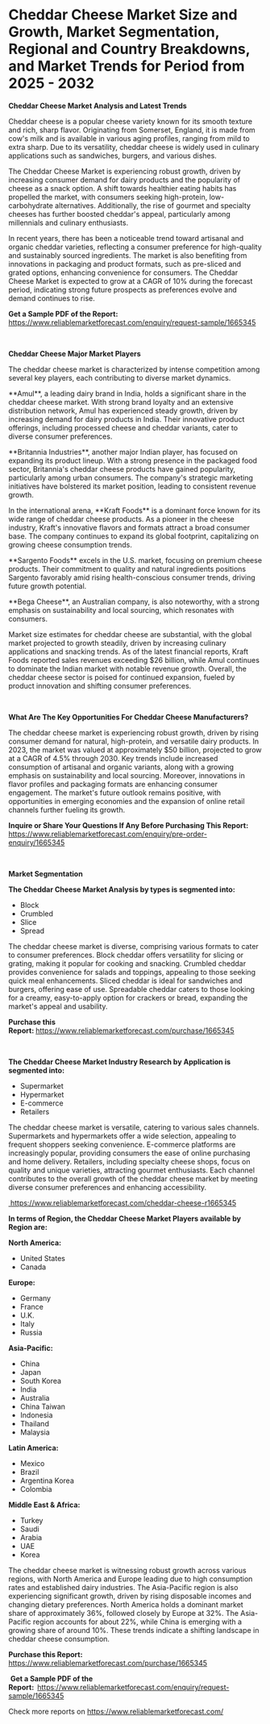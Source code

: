 <p><h1>Cheddar Cheese Market Size and Growth, Market Segmentation, Regional and Country Breakdowns, and Market Trends for Period from 2025 -  2032</h1></p><p><strong>Cheddar Cheese Market Analysis and Latest Trends</strong></p>
<p><p>Cheddar cheese is a popular cheese variety known for its smooth texture and rich, sharp flavor. Originating from Somerset, England, it is made from cow's milk and is available in various aging profiles, ranging from mild to extra sharp. Due to its versatility, cheddar cheese is widely used in culinary applications such as sandwiches, burgers, and various dishes.</p><p>The Cheddar Cheese Market is experiencing robust growth, driven by increasing consumer demand for dairy products and the popularity of cheese as a snack option. A shift towards healthier eating habits has propelled the market, with consumers seeking high-protein, low-carbohydrate alternatives. Additionally, the rise of gourmet and specialty cheeses has further boosted cheddar's appeal, particularly among millennials and culinary enthusiasts.</p><p>In recent years, there has been a noticeable trend toward artisanal and organic cheddar varieties, reflecting a consumer preference for high-quality and sustainably sourced ingredients. The market is also benefiting from innovations in packaging and product formats, such as pre-sliced and grated options, enhancing convenience for consumers. The Cheddar Cheese Market is expected to grow at a CAGR of 10% during the forecast period, indicating strong future prospects as preferences evolve and demand continues to rise.</p></p>
<p><strong>Get a Sample PDF of the Report:&nbsp;</strong> <a href="https://www.reliablemarketforecast.com/enquiry/request-sample/1665345?utm_campaign=2288&utm_medium=2&utm_source=Github&utm_content=ia&utm_term=07042025&utm_id=cheddar-cheese">https://www.reliablemarketforecast.com/enquiry/request-sample/1665345</a></p>
<p>&nbsp;</p>
<p><strong>Cheddar Cheese Major Market Players</strong></p>
<p><p>The cheddar cheese market is characterized by intense competition among several key players, each contributing to diverse market dynamics.</p><p>**Amul**, a leading dairy brand in India, holds a significant share in the cheddar cheese market. With strong brand loyalty and an extensive distribution network, Amul has experienced steady growth, driven by increasing demand for dairy products in India. Their innovative product offerings, including processed cheese and cheddar variants, cater to diverse consumer preferences.</p><p>**Britannia Industries**, another major Indian player, has focused on expanding its product lineup. With a strong presence in the packaged food sector, Britannia's cheddar cheese products have gained popularity, particularly among urban consumers. The company's strategic marketing initiatives have bolstered its market position, leading to consistent revenue growth.</p><p>In the international arena, **Kraft Foods** is a dominant force known for its wide range of cheddar cheese products. As a pioneer in the cheese industry, Kraft's innovative flavors and formats attract a broad consumer base. The company continues to expand its global footprint, capitalizing on growing cheese consumption trends.</p><p>**Sargento Foods** excels in the U.S. market, focusing on premium cheese products. Their commitment to quality and natural ingredients positions Sargento favorably amid rising health-conscious consumer trends, driving future growth potential.</p><p>**Bega Cheese**, an Australian company, is also noteworthy, with a strong emphasis on sustainability and local sourcing, which resonates with consumers.</p><p>Market size estimates for cheddar cheese are substantial, with the global market projected to growth steadily, driven by increasing culinary applications and snacking trends. As of the latest financial reports, Kraft Foods reported sales revenues exceeding $26 billion, while Amul continues to dominate the Indian market with notable revenue growth. Overall, the cheddar cheese sector is poised for continued expansion, fueled by product innovation and shifting consumer preferences.</p></p>
<p>&nbsp;</p>
<p><strong>What Are The Key Opportunities For Cheddar Cheese Manufacturers?</strong></p>
<p><p>The cheddar cheese market is experiencing robust growth, driven by rising consumer demand for natural, high-protein, and versatile dairy products. In 2023, the market was valued at approximately $50 billion, projected to grow at a CAGR of 4.5% through 2030. Key trends include increased consumption of artisanal and organic variants, along with a growing emphasis on sustainability and local sourcing. Moreover, innovations in flavor profiles and packaging formats are enhancing consumer engagement. The market's future outlook remains positive, with opportunities in emerging economies and the expansion of online retail channels further fueling its growth.</p></p>
<p><strong>Inquire or Share Your Questions If Any Before Purchasing This Report:</strong> <a href="https://www.reliablemarketforecast.com/enquiry/pre-order-enquiry/1665345?utm_campaign=2288&utm_medium=2&utm_source=Github&utm_content=ia&utm_term=07042025&utm_id=cheddar-cheese">https://www.reliablemarketforecast.com/enquiry/pre-order-enquiry/1665345</a></p>
<p>&nbsp;</p>
<p><strong>Market Segmentation</strong></p>
<p><strong>The Cheddar Cheese Market Analysis by types is segmented into:</strong></p>
<p><ul><li>Block</li><li>Crumbled</li><li>Slice</li><li>Spread</li></ul></p>
<p><p>The cheddar cheese market is diverse, comprising various formats to cater to consumer preferences. Block cheddar offers versatility for slicing or grating, making it popular for cooking and snacking. Crumbled cheddar provides convenience for salads and toppings, appealing to those seeking quick meal enhancements. Sliced cheddar is ideal for sandwiches and burgers, offering ease of use. Spreadable cheddar caters to those looking for a creamy, easy-to-apply option for crackers or bread, expanding the market's appeal and usability.</p></p>
<p><strong>Purchase this Report:&nbsp;</strong><a href="https://www.reliablemarketforecast.com/purchase/1665345?utm_campaign=2288&utm_medium=2&utm_source=Github&utm_content=ia&utm_term=07042025&utm_id=cheddar-cheese">https://www.reliablemarketforecast.com/purchase/1665345</a></p>
<p>&nbsp;</p>
<p><strong>The Cheddar Cheese Market Industry Research by Application is segmented into:</strong></p>
<p><ul><li>Supermarket</li><li>Hypermarket</li><li>E-commerce</li><li>Retailers</li></ul></p>
<p><p>The cheddar cheese market is versatile, catering to various sales channels. Supermarkets and hypermarkets offer a wide selection, appealing to frequent shoppers seeking convenience. E-commerce platforms are increasingly popular, providing consumers the ease of online purchasing and home delivery. Retailers, including specialty cheese shops, focus on quality and unique varieties, attracting gourmet enthusiasts. Each channel contributes to the overall growth of the cheddar cheese market by meeting diverse consumer preferences and enhancing accessibility.</p></p>
<p><a href="https://www.reliablemarketforecast.com/cheddar-cheese-r1665345?utm_campaign=2288&utm_medium=2&utm_source=Github&utm_content=ia&utm_term=07042025&utm_id=cheddar-cheese">&nbsp;https://www.reliablemarketforecast.com/cheddar-cheese-r1665345</a></p>
<p><strong>In terms of Region, the Cheddar Cheese Market Players available by Region are:</strong></p>
<p>
    <p> <strong> North America: </strong>
        <ul>
            <li>United States</li>
            <li>Canada</li>
        </ul>
        </p> 
    <p> <strong> Europe: </strong>
        <ul>
            <li>Germany</li>
            <li>France</li>
            <li>U.K.</li>
            <li>Italy</li>
            <li>Russia</li>
        </ul>
        </p> 
    <p> <strong> Asia-Pacific: </strong>
        <ul>
            <li>China</li>
            <li>Japan</li>
            <li>South Korea</li>
            <li>India</li>
            <li>Australia</li>
            <li>China Taiwan</li>
            <li>Indonesia</li>
            <li>Thailand</li>
            <li>Malaysia</li>
        </ul>
        </p> 
    <p> <strong> Latin America: </strong>
        <ul>
            <li>Mexico</li>
            <li>Brazil</li>
            <li>Argentina Korea</li>
            <li>Colombia</li>
        </ul>
        </p> 
    <p> <strong> Middle East & Africa: </strong>
        <ul>
            <li>Turkey</li>
            <li>Saudi</li>
            <li>Arabia</li>
            <li>UAE</li>
            <li>Korea</li>
        </ul>
    </p>
    </p>
<p><p>The cheddar cheese market is witnessing robust growth across various regions, with North America and Europe leading due to high consumption rates and established dairy industries. The Asia-Pacific region is also experiencing significant growth, driven by rising disposable incomes and changing dietary preferences. North America holds a dominant market share of approximately 36%, followed closely by Europe at 32%. The Asia-Pacific region accounts for about 22%, while China is emerging with a growing share of around 10%. These trends indicate a shifting landscape in cheddar cheese consumption.</p></p>
<p><strong>Purchase this Report: </strong><a href="https://www.reliablemarketforecast.com/purchase/1665345?utm_campaign=2288&utm_medium=2&utm_source=Github&utm_content=ia&utm_term=07042025&utm_id=cheddar-cheese">https://www.reliablemarketforecast.com/purchase/1665345</a></p>
<p>&nbsp;<strong>Get a Sample PDF of the Report:&nbsp;&nbsp;</strong><a href="https://www.reliablemarketforecast.com/enquiry/request-sample/1665345?utm_campaign=2288&utm_medium=2&utm_source=Github&utm_content=ia&utm_term=07042025&utm_id=cheddar-cheese">https://www.reliablemarketforecast.com/enquiry/request-sample/1665345</a></p>
<p><strong></strong></p>
<p>Check more reports on <a href="https://www.reliablemarketforecast.com/?utm_campaign=2288&utm_medium=2&utm_source=Github&utm_content=ia&utm_term=07042025&utm_id=cheddar-cheese">https://www.reliablemarketforecast.com/</a></p>